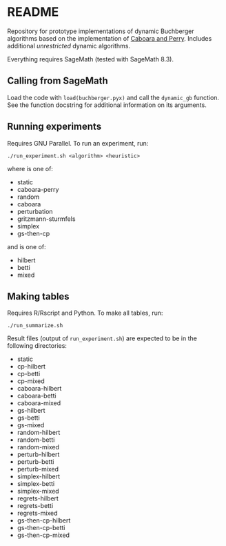 README
======

Repository for prototype implementations of dynamic Buchberger algorithms based
on the implementation of
[Caboara and Perry](http://www.math.usm.edu/perry/Research/dynamic_gb.pyx).
Includes additional *unrestricted* dynamic algorithms.

Everything requires SageMath (tested with SageMath 8.3).

Calling from SageMath
---------------------

Load the code with `load(buchberger.pyx)` and call the `dynamic_gb` function.
See the function docstring for additional information on its arguments.

Running experiments
-------------------

Requires GNU Parallel. To run an experiment, run:

`./run_experiment.sh <algorithm> <heuristic>`

where <algorithm> is one of:

  - static
  - caboara-perry
  - random
  - caboara
  - perturbation
  - gritzmann-sturmfels
  - simplex
  - gs-then-cp

and <heuristic> is one of:

  - hilbert
  - betti
  - mixed

Making tables
-------------

Requires R/Rscript and Python. To make all tables, run:

`./run_summarize.sh`

Result files (output of `run_experiment.sh`) are expected to be in the following
directories:

  - static
  - cp-hilbert
  - cp-betti
  - cp-mixed
  - caboara-hilbert
  - caboara-betti
  - caboara-mixed
  - gs-hilbert
  - gs-betti
  - gs-mixed
  - random-hilbert
  - random-betti
  - random-mixed
  - perturb-hilbert
  - perturb-betti
  - perturb-mixed
  - simplex-hilbert
  - simplex-betti
  - simplex-mixed
  - regrets-hilbert
  - regrets-betti
  - regrets-mixed
  - gs-then-cp-hilbert
  - gs-then-cp-betti
  - gs-then-cp-mixed
